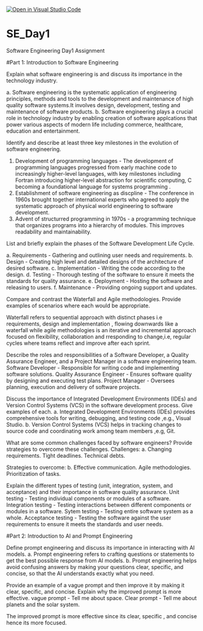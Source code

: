 [![Open in Visual Studio Code](https://classroom.github.com/assets/open-in-vscode-2e0aaae1b6195c2367325f4f02e2d04e9abb55f0b24a779b69b11b9e10269abc.svg)](https://classroom.github.com/online_ide?assignment_repo_id=18390611&assignment_repo_type=AssignmentRepo)
# SE_Day1
Software Engineering Day1 Assignment

#Part 1: Introduction to Software Engineering

Explain what software engineering is and discuss its importance in the technology industry.

 a. Software engineering is the systematic application of engineering principles, methods and tools to the development and maintenance of high quality software systems.It involves 
  design, development, testing and maintenance of software products.
 b. Software engineering plays a crucial role in technology industry by enabling creation of software applcations that power various aspects of modern life including commerce, 
  healthcare, education and entertainment.

Identify and describe at least three key milestones in the evolution of software engineering.

1. Development of programming languages - The development of programming languages progressed from early machine code to increasingly higher-level languages, with key milestones 
   including Fortran introducing higher-level abstraction for scientific computing, C becoming a foundational language for systems programming .
2. Establishment of software engineering as discpline - The conference in 1960s brought together international experts who agreed to apply the systematic approach of physical world 
   engineering to software development.
3. Advent of structurred programming in 1970s - a programming technique that organizes programs into a hierarchy of modules. This improves readability and maintainability.

List and briefly explain the phases of the Software Development Life Cycle.

 a. Requirements - Gathering and outlining user needs and requirements.
 b. Design - Creating high level and detailed designs of the architecture of desired software.
 c. Implementation - Writing the code according to the design.
 d. Testing - Thorough testing of the software to ensure it meets the standards for quality assurance.
 e. Deployment - Hosting the software and releasing to users.
 f. Maintenance - Providing ongoing support and updates.

Compare and contrast the Waterfall and Agile methodologies. Provide examples of scenarios where each would be appropriate.

  Waterfall refers to sequential approach with distinct phases i.e requirements, design and implementation , flowing downwards like a waterfall while agile methodologies is an iterative 
  and incremental approach focused on flexibility, collaboration and rresponding to change,i.e, regular cycles where teams reflect and improve after each sprint. 

Describe the roles and responsibilities of a Software Developer, a Quality Assurance Engineer, and a Project Manager in a software engineering team.
  Software Developer - Responsible for writing code and implementing software solutions.
  Quality Assurance Engineer - Ensures software quality by designing and executing test plans.
  Project Manager - Oversees planning, execution and delivery of software projects.

Discuss the importance of Integrated Development Environments (IDEs) and Version Control Systems (VCS) in the software development process. Give examples of each.
  a. Integrated Development Environments (IDEs) provides comprehensive tools for writing, debugging, and testing code ,e.g., Visual Studio.
  b. Version Control Systems (VCS) helps in tracking changes to source code and coordinating work among team members ,e.g, Git. 

What are some common challenges faced by software engineers? Provide strategies to overcome these challenges.
 Challenges:
  a. Changing requirements.
   Tight deadlines.
   Technical debts.

 Strategies to overcome:
  b. Effective communication.
    Agile methodologies.
    Prioritization of tasks.
   
Explain the different types of testing (unit, integration, system, and acceptance) and their importance in software quality assurance.
  Unit testing - Testing individual components or modules of a software.
  Integration testing - Testing interactions between different components or modules in a software.
  Sytem testing - Testing entire software system as a whole.
  Acceptance testing - Testing the software against the user requirements to ensure it meets the standards and user needs.

#Part 2: Introduction to AI and Prompt Engineering


Define prompt engineering and discuss its importance in interacting with AI models.
  a. Prompt engineering refers to crafting questions or statements to get the best possible response from AI models.
  b. Prompt engineering helps avoid confusing answers by making your questions clear, specific, and concise, so that the AI understands exactly what you need.

Provide an example of a vague prompt and then improve it by making it clear, specific, and concise. Explain why the improved prompt is more effective.
  vague prompt - Tell me about space.
  Clear prompt - Tell me about planets and the solar system.

  The improved prompt is more effective since its clear, specific , and concise hence its more focused.
